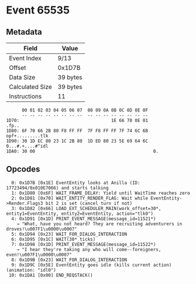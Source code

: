 # Event 65535

## Metadata

| Field           | Value    |
|-----------------|----------|
| Event Index     | 9/13     |
| Offset          | 0x1D7B   |
| Data Size       | 39 bytes |
| Calculated Size | 39 bytes |
| Instructions    | 11       |

```
      00 01 02 03 04 05 06 07  08 09 0A 0B 0C 0D 0E 0F
      -- -- -- -- -- -- -- --  -- -- -- -- -- -- -- --
1D70:                                   1E 66 70 0E 01             .fp..
1D80: 6F 70 66 2B 80 F8 FF FF  7F F8 FF FF 7F 74 6C 6B  opf+.........tlk
1D90: 30 1D EC 80 23 1C 2B 80  1D ED 80 23 5E 69 64 6C  0...#.+....#^idl
1DA0: 30 00                                             0.              
```

## Opcodes

```
  0: 0x1D7B [0x1E] EventEntity looks at Anilla (ID: 17723494/0x010E7066) and starts talking
  1: 0x1D80 [0x6F] WAIT_FRAME_DELAY: Yield until WaitTime reaches zero
  2: 0x1D81 [0x70] WAIT_ENTITY_RENDER_FLAG: Wait while EventEntity->Render.Flags3 bit 2 is set (cancel turn if not)
  3: 0x1D82 [0x66] LOAD_EXT_SCHEDULER_MAIN(work_offset=30*, entity1=EventEntity, entity2=EventEntity, action="tlk0")
  4: 0x1D91 [0x1D] PRINT_EVENT_MESSAGE(message_id=11521*)
    → "What, have you not heard? They are recruiting adventurers in droves!\u007F1\u0000\u0007"
  5: 0x1D94 [0x23] WAIT_FOR_DIALOG_INTERACTION
  6: 0x1D95 [0x1C] WAIT(30* ticks)
  7: 0x1D98 [0x1D] PRINT_EVENT_MESSAGE(message_id=11522*)
    → "I hear they're taking any who will come--foreigners, even!\u007F1\u0000\u0007"
  8: 0x1D9B [0x23] WAIT_FOR_DIALOG_INTERACTION
  9: 0x1D9C [0x5E] EventEntity goes idle (kills current action) (animation: "idl0")
 10: 0x1DA1 [0x00] END_REQSTACK()
```
